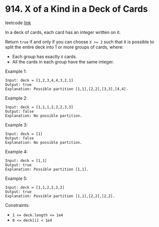 # 914. X of a Kind in a Deck of Cards

leetcode [link][problem]

In a deck of cards, each card has an integer written on it.

Return `true` if and only if you can choose `X >= 2` such that it is possible to split the entire deck into 1 or more groups of cards, where:

* Each group has exactly `X` cards.
* All the cards in each group have the same integer.

Example 1:

```
Input: deck = [1,2,3,4,4,3,2,1]
Output: true
Explanation: Possible partition [1,1],[2,2],[3,3],[4,4].
```

Example 2:

```
Input: deck = [1,1,1,2,2,2,3,3]
Output: false
Explanation: No possible partition.
```

Example 3:

```
Input: deck = [1]
Output: false
Explanation: No possible partition.
```

Example 4:

```
Input: deck = [1,1]
Output: true
Explanation: Possible partition [1,1].
```

Example 5:

```
Input: deck = [1,1,2,2,2,2]
Output: true
Explanation: Possible partition [1,1],[2,2],[2,2].
```

Constraints:

* `1 <= deck.length <= 1e4`
* `0 <= deck[i] < 1e4`

[problem]: https://leetcode.com/problems/x-of-a-kind-in-a-deck-of-cards/
